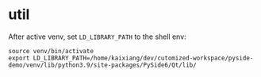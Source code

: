 # util

After active venv, set `LD_LIBRARY_PATH` to the shell env:
```
source venv/bin/activate
export LD_LIBRARY_PATH=/home/kaixiang/dev/cutomized-workspace/pyside-demo/venv/lib/python3.9/site-packages/PySide6/Qt/lib/
```

